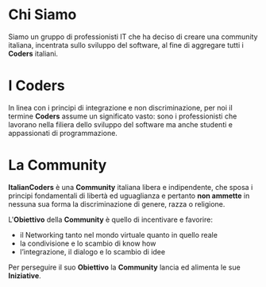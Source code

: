 # Chi Siamo

Siamo un gruppo di professionisti IT che ha deciso di creare una community 
italiana, incentrata sullo sviluppo del software, al fine di aggregare tutti 
i **Coders** italiani.

# I Coders

In linea con i principi di integrazione e non discriminazione, per noi il 
termine **Coders** assume un significato vasto: sono i professionisti che 
lavorano nella filiera dello sviluppo del software ma anche studenti e 
appassionati di programmazione.

# La Community

**ItalianCoders** è una **Community** italiana libera e indipendente, che sposa 
i principi fondamentali di libertà ed uguaglianza e pertanto **non ammette** in 
nessuna sua forma la discriminazione di genere, razza o religione.

L'**Obiettivo** della **Community** è quello di incentivare e favorire:
 - il Networking tanto nel mondo virtuale quanto in quello reale
 - la condivisione e lo scambio di know how
 - l’integrazione, il dialogo e lo scambio di idee

Per perseguire il suo **Obiettivo** la **Community** lancia ed alimenta le sue 
**Iniziative**.